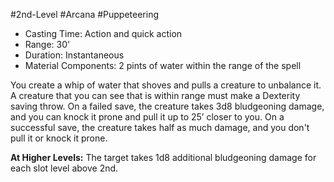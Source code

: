 #2nd-Level #Arcana #Puppeteering
 
- Casting Time: Action and quick action
- Range: 30'
- Duration: Instantaneous
- Material Components: 2 pints of water within the range of the spell
 
You create a whip of water that shoves and pulls a creature to unbalance it. A creature that you can see that is within range must make a Dexterity saving throw. On a failed save, the creature takes 3d8 bludgeoning damage, and you can knock it prone and pull it up to 25’ closer to you. On a successful save, the creature takes half as much damage, and you don't pull it or knock it prone.
 
**At Higher Levels:** The target takes 1d8 additional bludgeoning damage for each slot level above 2nd.